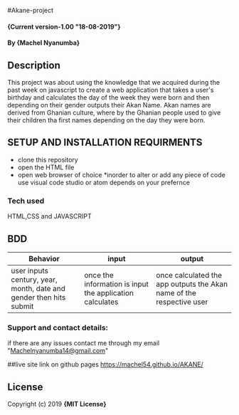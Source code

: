 #Akane-project
#### {Current version-1.00 "18-08-2019"}
#### By **{Machel Nyanumba}**
## Description
This project was about using the knowledge that we acquired during the past week on javascript to create a web application that takes a user's birthday and calculates the day of the week they were born and then depending on their gender outputs their Akan Name.
Akan names are derived from Ghanian culture, where by the Ghanian people used to give their children tha first  names depending on the day they were born.

## SETUP AND INSTALLATION REQUIRMENTS

* clone this repository
* open the HTML file
* open web browser of choice
*inorder to alter or add any piece of code use visual code studio or atom depends on your prefernce

### Tech used

HTML,CSS and JAVASCRIPT

## BDD

| Behavior| input | output |
| -------- | -------- | -------- |
| user inputs century, year, month, date and gender then hits submit   | once the information is input the application calculates    | once calculated the app outputs the Akan name of the respective user     |


### Support and contact details:
if there are any issues contact me through my email "Machelnyanumba14@gmail.com"


##live site link on github pages
https://machel54.github.io/AKANE/

## License
Copyright (c) 2019 **{MIT License}**

